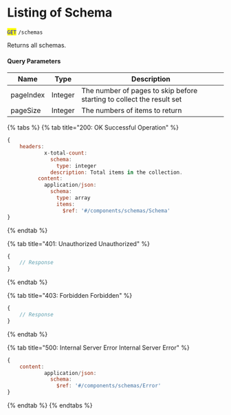 # Listing of Schema

<mark style="color:blue;">`GET`</mark> `/schemas`

Returns all schemas.

#### Query Parameters

| Name      | Type    | Description                                                           |
| --------- | ------- | --------------------------------------------------------------------- |
| pageIndex | Integer | The number of pages to skip before starting to collect the result set |
| pageSize  | Integer | The numbers of items to return                                        |

{% tabs %}
{% tab title="200: OK Successful Operation" %}
```javascript
{
    headers:
            x-total-count:
              schema:
                type: integer
              description: Total items in the collection.
          content:
            application/json:
              schema:
                type: array
                items:
                  $ref: '#/components/schemas/Schema'
}
```
{% endtab %}

{% tab title="401: Unauthorized Unauthorized" %}
```javascript
{
    // Response
}
```
{% endtab %}

{% tab title="403: Forbidden Forbidden" %}
```javascript
{
    // Response
}
```
{% endtab %}

{% tab title="500: Internal Server Error Internal Server Error" %}
```javascript
{
    content:
            application/json:
              schema:
                $ref: '#/components/schemas/Error'
}
```
{% endtab %}
{% endtabs %}
